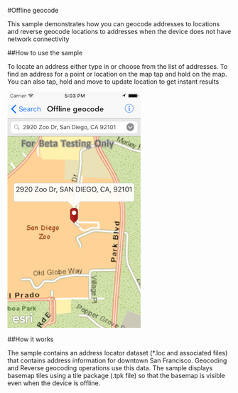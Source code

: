 #Offline geocode

This sample demonstrates how you can geocode addresses to locations and reverse geocode locations to addresses when the device does not have network connectivity 

##How to use the sample

To locate an address either type in or choose from the list of addresses. To find an address for a point or location on the map tap and hold on the map. You can also tap, hold and move to update location to get instant results

![](image1.png)

##How it works

The sample contains an address locator dataset (*.loc and associated files) that contains address information for downtown San Francisco. Geocoding and Reverse geocoding operations use this data. The sample displays basemap tiles using a tile package (.tpk file) so that the basemap is visible even when the device is offline.


